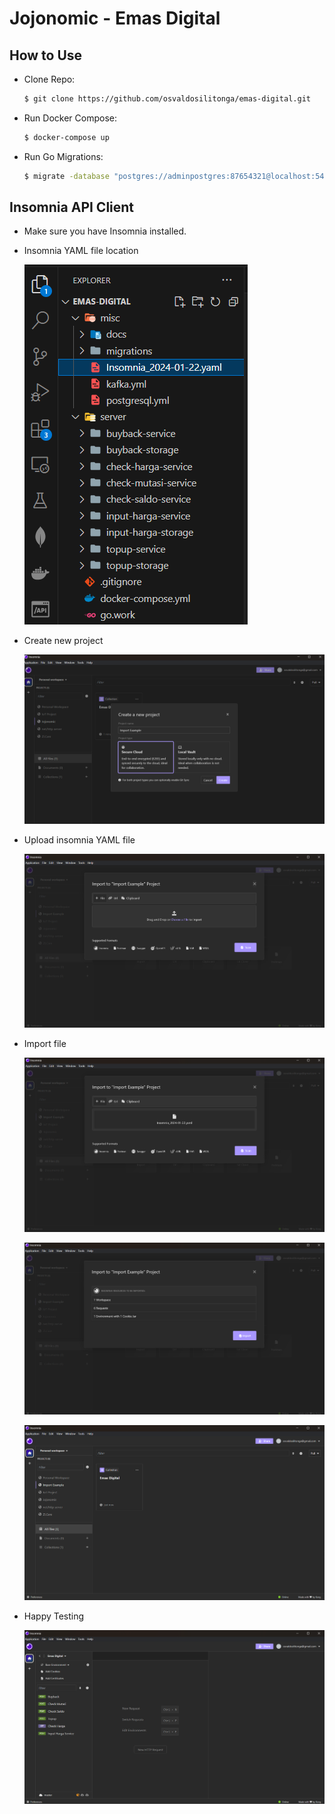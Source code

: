 # Jojonomic - Emas Digital

## How to Use

- Clone Repo:

  ```bash
  $ git clone https://github.com/osvaldosilitonga/emas-digital.git
  ```

- Run Docker Compose:

  ```bash
  $ docker-compose up
  ```

- Run Go Migrations:
  ```bash
  $ migrate -database "postgres://adminpostgres:87654321@localhost:5435/emasdigital?sslmode=disable" -path ./misc/migrations up
  ```

## Insomnia API Client

- Make sure you have Insomnia installed.

- Insomnia YAML file location

  ![Insomnia YAML File Location](./misc/docs/insomnia_file_location.png)

- Create new project

  ![New Project](./misc/docs/create_new_project.png)

- Upload insomnia YAML file

  ![Upload File](./misc/docs/choose_file.png)

- Import file

  ![Import File](./misc/docs/import.png)

  ![Scan File](./misc/docs/scan_file.png)

  ![After Import File](./misc/docs/after_import.png)

- Happy Testing

  ![Happy Testing](./misc/docs/happy_testing.png)
